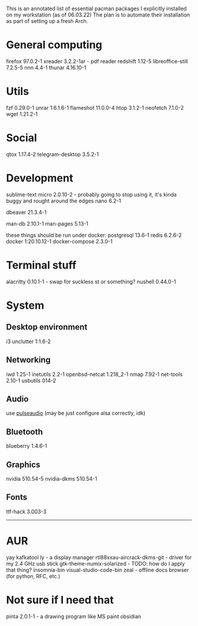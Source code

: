 This is an annotated list of essential pacman packages I explicitly installed on my workstation (as of 06.03.22)
The plan is to automate their installation as part of setting up a fresh Arch. 

# General computing
firefox 97.0.2-1
xreader 3.2.2-1ar - pdf reader
redshift 1.12-5
libreoffice-still 7.2.5-5
nnn 4.4-1
thunar 4.16.10-1


# Utils
fzf 0.29.0-1
unrar 1:6.1.6-1
flameshot 11.0.0-4
htop 3.1.2-1
neofetch 7.1.0-2
wget 1.21.2-1

# Social
qtox 1.17.4-2
telegram-desktop 3.5.2-1


# Development
sublime-text 
micro 2.0.10-2 - probably going to stop using it, it's kinda buggy and rought around the edges
nano 6.2-1

dbeaver 21.3.4-1

man-db 2.10.1-1
man-pages 5.13-1

these things should be run under docker:
    postgresql 13.6-1
    redis 6.2.6-2
    docker 1:20.10.12-1
    docker-compose 2.3.0-1


# Terminal stuff
alacritty 0.10.1-1 - swap for suckless st or something?
nushell 0.44.0-1




# System

## Desktop environment
i3
unclutter 1:1.6-2

## Networking
iwd 1.25-1
inetutils 2.2-1
openbsd-netcat 1.218_2-1
nmap 7.92-1
net-tools 2.10-1
usbutils 014-2


## Audio
use [pulseaudio](https://wiki.archlinux.org/title/PulseAudio)
(may be just configure alsa correctly, idk)


## Bluetooth
blueberry 1.4.6-1


## Graphics
nvidia 510.54-5
nvidia-dkms 510.54-1

## Fonts
ttf-hack 3.003-3


---


# AUR
yay
kafkatool
ly - a display manager
rtl88xxau-aircrack-dkms-git - driver for my 2.4 GHz usb stick
gtk-theme-numix-solarized - TODO: how do I apply that thing?
insomnia-bin
visual-studio-code-bin
zeal - offline docs browser (for python, RFC, etc.)


# Not sure if I need that
pinta 2.0.1-1 - a drawing program like MS paint
obsidian

